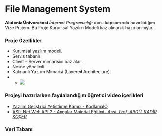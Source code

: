 # File Management System

**Akdeniz Üniversitesi** _İnternet Programcılığı_ dersi kapsamında hazırladığım Vize Projem.
Bu Proje Kurumsal Yazılım Modeli baz alınarak hazırlanmıştır. 
### Proje Özellikler
- Kurumsal yazılım modeli.
- Servis tabanlı.
- Client – Server mimarisini baz alan.
- Nesne yönelimli.
- Katmanlı Yazılım Mimarisi (Layered Architecture).
- - ![](https://www.arakatman.com/arakatman/medya/katmanli-yazilim-mimarisi.webp)

### Projeyi hazırlarken faydalandığım öğretici video içerikleri
- [Yazılım Geliştirici Yetiştirme Kampı - KodlamaIO](https://www.youtube.com/playlist?list=PLqG356ExoxZVN7rC0KmMo0lvECK97VRZg)
- [ASP. Net Web API 2 - Angular Material Eğitimi- _Asst. Prof. ABDÜLKADİR KOÇER_](https://www.youtube.com/watch?v=RbMc2nAWm_0&list=PLaiWwFV4pKpGx8kPC0bBzU_57ySe9Np86)

### Veri Tabanı 
